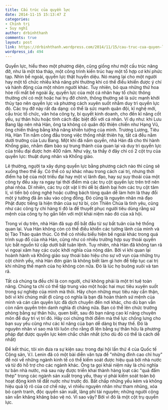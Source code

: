 ```yaml
---
title: Cấu trúc của quyền lực
date: 2014-11-15 15:13:47 Z
categories:
- Chính trị
- Suy nghĩ
author: drbinhthanh
comments: true
layout: post
link: https://drbinhthanh.wordpress.com/2014/11/15/cau-truc-cua-quyen-luc/
wordpress_id: 494
---
```


Quyền lực, hiểu theo một phương diện, cũng giống như một cấu trúc nâng đỡ, như là một tòa tháp, một công trình kiến trúc hay một tổ hợp cơ khí phức tạp. Nhìn bề ngoài, quyền lực thật huyền diệu. Nó mang lại cho một người hay một tổ chức nhiều khả năng phi thường khi có thể điều khiển được ý chí và hành động của một nhóm người khác. Tuy nhiên, bỏ qua những thứ hoa hòe rối mắt bề ngoài ấy, quyền lực của một cá nhân hay tổ chức thông thường chỉ có một hoặc hai trụ đỡ chính, thông thường sẽ là sức mạnh khởi thủy tạo nên quyền lực và phương cách xuyên suốt nhằm duy trì quyền lực đó. Các trụ đỡ này rất đa dạng: có thể là sức mạnh quân đội, kĩ nghệ mới, cấu trúc tổ chức, văn hóa công ty, bí quyết kinh doanh, cho đến kĩ năng cốt yếu, sự thân hữu hoặc tính cách đặc biệt đối với cá nhân.<!-- more -->
Ví dụ như: khi Lưu Bang lập nên nhà Hán, ông ta không có quân đội thiện chiến như Hạng Vũ, ông chiến thắng bằng khả năng khiển tướng của mình. Trương Lương, Tiêu Hà, Hàn Tín nắm công đầu trong việc thống nhất thiên hạ, tất cả đều nằm dưới trướng của Lưu Bang. Một khi đã nắm quyền, nhà Hán đã cho thi hành Khổng giáo, nhằm đảm bảo sự trung thành của quan lại và duy trì quyền lực của triều đại được hơn 400 năm. Như vậy, ta thấy ở đây chỉ có 2 cột trụ của quyền lực: thuật dụng nhân và Khổng giáo.





Lẽ thường, người ta xây dựng quyền lực bằng phương cách nào thì cũng sẽ xuống theo thế ấy. Có thể có sự khác nhau trong cách cai trị, nhưng thời điểm hạ bệ của một triều đại hay một vị lãnh đạo, hay sự suy thoái của một công ty đều xảy ra ngay tại thời điểm mà các trụ cột quyền lực trên trở nên phai nhòa. Dĩ nhiên, các trụ cột vật lí thì dễ bị đánh bại hơn các trụ cột tâm lí, vì tiến bộ công nghệ hoặc cưỡng bách tòng quân dễ làm hơn là thay đổi một ý tưởng đã ăn sâu vào cộng đồng. Đó cũng là nguyên nhân mà đạo Phật được tiếng là hiện thân của sự từ bi, còn Thiên Chúa là tình yêu, cũng như các công ty chi hàng tỉ đô la để thuyết phục người tiêu dùng rằng sứ mệnh của công ty họ gắn liền với một khái niệm nào đó của xã hội.





Trong ví dụ trên, nhà Hán đã sụp đổ bắt đầu từ sự bất tuân của hệ thống quan lại. Vua Hán không còn có thể điều khiển các tướng lãnh của mình và bị Tào Tháo quản thúc. Có thể có nhiều biểu hiện bề ngoài khác trong quá trình sụp đổ của nhà Hán, cũng như có nhiều trường hợp suy thoái quyền lực bắt nguồn từ cấp dưới bất tuân lệnh. Tuy nhiên, nhà Hán đã không tan rã vì ngoại xâm hay các cuộc khởi nghĩa của nông dân. Bởi vì khi quan lại hoành hành và Khổng giáo suy thoái báo hiệu cho sự vỡ vụn của những trụ cột chính yếu, nhà Hán đơn giản là không biết làm gì hơn để tiếp tục cai trị khi những thế mạnh của họ không còn nữa. Đó là lúc họ buông xuôi và tan rã.





Tất cả chúng ta đều chỉ là con người, chứ không phải là một trí tuệ toàn năng. Chúng ta chỉ có thể tập trung vào một hoặc hai mục tiêu xuyên suốt trong sự nghiệp của mình mà thôi. Hãy chọn những mục tiêu này cẩn thận, bởi vì khi chúng mất đi cũng có nghĩa là bạn đã hoàn thành sứ mệnh của mình và cán cân quyền lực đã dịch chuyển đến nơi khác, cho dù bạn vẫn còn nắm quyền trên danh nghĩa đi chăng nữa. Bạn có thể lên chức trưởng phòng bằng sự thân hữu, quen biết, sau đó bạn nâng cao kĩ năng chuyên môn để duy trì vị trí đó. Hãy coi chừng thời điểm mà thế lực chống lưng cho bạn suy yếu cũng như các kĩ năng của bạn dễ dàng bị thay thế. Đó là nguyên nhân vì sao mà tôi luôn cho rằng đi lên bằng sự thân hữu là phương pháp đạt được quyền lực kém chắc chắn nhất (cho dù đó có thể là cách dễ nhất)





Để kết thúc, tôi xin đưa ra sự kiện sau: trong đại hội lần thứ 4 của Quốc tế Cộng sản, V.I. Lenin đã có một bài diễn văn tựa đề "những đỉnh cao chỉ huy" để nói về những ngành kinh tế có thể kiểm soát được hiệu quả bởi nhà nước và từ đó hỗ trợ cho các ngành khác. Ông ta gọi khái niệm này là chủ nghĩa tư bản nhà nước, mà sau này được triển khai thành hàng loạt các "quả đấm thép" trong các ngành sản xuất trọng yếu, thay vì phải kiểm soát toàn bộ hoạt động kinh tế đất nước như trước đó. Bất chấp những yếu kém và không hiệu quả lộ rõ của cơ chế này, vì nhiều nguyên nhân như tham nhũng, xóa bỏ cạnh tranh, độc quyền sản xuất, lãng phí tài nguyên; những người cộng sản vẫn khăng khăng bảo vệ nó. Vì sao vậy? Bởi vì đó là một cột trụ quyền lực.
